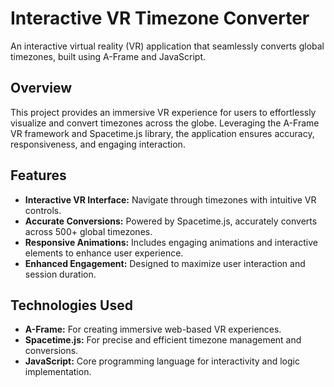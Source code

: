 # Interactive VR Timezone Converter

An interactive virtual reality (VR) application that seamlessly converts global timezones, built using A-Frame and JavaScript.

## Overview

This project provides an immersive VR experience for users to effortlessly visualize and convert timezones across the globe. Leveraging the A-Frame VR framework and Spacetime.js library, the application ensures accuracy, responsiveness, and engaging interaction.

## Features

- **Interactive VR Interface:** Navigate through timezones with intuitive VR controls.
- **Accurate Conversions:** Powered by Spacetime.js, accurately converts across 500+ global timezones.
- **Responsive Animations:** Includes engaging animations and interactive elements to enhance user experience.
- **Enhanced Engagement:** Designed to maximize user interaction and session duration.

## Technologies Used

- **A-Frame:** For creating immersive web-based VR experiences.
- **Spacetime.js:** For precise and efficient timezone management and conversions.
- **JavaScript:** Core programming language for interactivity and logic implementation.
